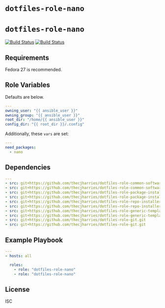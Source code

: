 # `dotfiles-role-nano`
# `dotfiles-role-nano`

[![Build Status](https://travis-ci.org/thecjharries/dotfiles-role-nano.svg?branch=master)](https://travis-ci.org/thecjharries/dotfiles-role-nano)
[![Build Status](https://travis-ci.org/thecjharries/dotfiles-role-nano.svg?branch=master)](https://travis-ci.org/thecjharries/dotfiles-role-nano)

## Requirements

Fedora 27 is recommended.

## Role Variables

Defaults are below.

```yml
---
owning_user: "{{ ansible_user }}"
owning_group: "{{ ansible_user }}"
root_dir: "/home/{{ ansible_user }}"
config_dir: "{{ root_dir }}/.config"
```

Additionally, these `vars` are set:

```yml
---
need_packages:
  - nano
```

## Dependencies

```yml
---
- src: git+https://github.com/thecjharries/dotfiles-role-common-software.git
- src: git+https://github.com/thecjharries/dotfiles-role-common-software.git
- src: git+https://github.com/thecjharries/dotfiles-role-package-installer.git
- src: git+https://github.com/thecjharries/dotfiles-role-package-installer.git
- src: git+https://github.com/thecjharries/dotfiles-role-repo-installer.git
- src: git+https://github.com/thecjharries/dotfiles-role-repo-installer.git
- src: git+https://github.com/thecjharries/dotfiles-role-generic-template.git
- src: git+https://github.com/thecjharries/dotfiles-role-generic-template.git
- src: git+https://github.com/thecjharries/dotfiles-role-git.git
- src: git+https://github.com/thecjharries/dotfiles-role-git.git
```

## Example Playbook

```yml
---
- hosts: all

  roles:
    - role: "dotfiles-role-nano"
    - role: "dotfiles-role-nano"
```

## License

ISC
